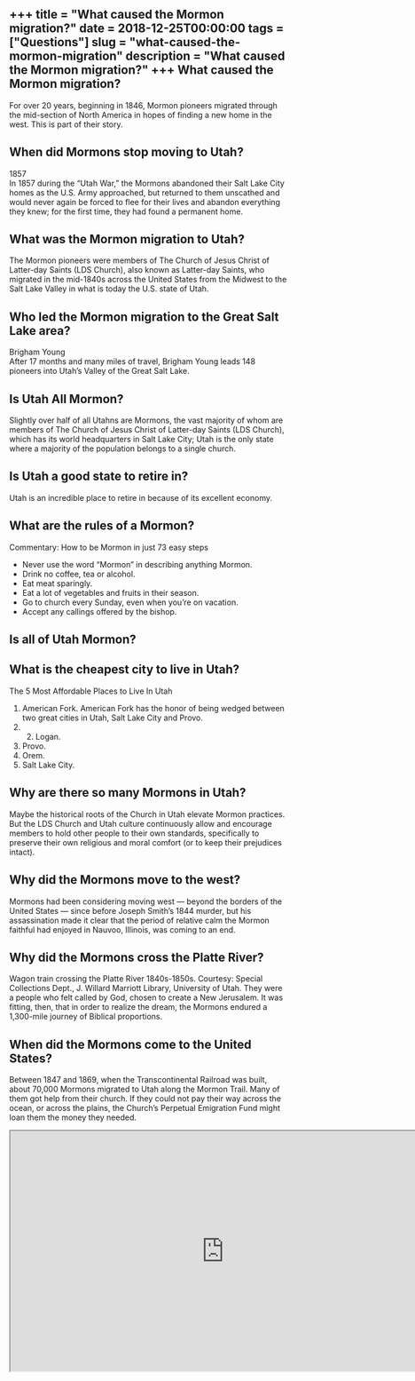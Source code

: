+++
title = "What caused the Mormon migration?"
date = 2018-12-25T00:00:00
tags = ["Questions"]
slug = "what-caused-the-mormon-migration"
description = "What caused the Mormon migration?"
+++
What caused the Mormon migration?
---------------------------------

For over 20 years, beginning in 1846, Mormon pioneers migrated through the mid-section of North America in hopes of finding a new home in the west. This is part of their story.

When did Mormons stop moving to Utah?
-------------------------------------

1857  
In 1857 during the “Utah War,” the Mormons abandoned their Salt Lake City homes as the U.S. Army approached, but returned to them unscathed and would never again be forced to flee for their lives and abandon everything they knew; for the first time, they had found a permanent home.

What was the Mormon migration to Utah?
--------------------------------------

The Mormon pioneers were members of The Church of Jesus Christ of Latter-day Saints (LDS Church), also known as Latter-day Saints, who migrated in the mid-1840s across the United States from the Midwest to the Salt Lake Valley in what is today the U.S. state of Utah.

Who led the Mormon migration to the Great Salt Lake area?
---------------------------------------------------------

Brigham Young  
After 17 months and many miles of travel, Brigham Young leads 148 pioneers into Utah’s Valley of the Great Salt Lake.

Is Utah All Mormon?
-------------------

Slightly over half of all Utahns are Mormons, the vast majority of whom are members of The Church of Jesus Christ of Latter-day Saints (LDS Church), which has its world headquarters in Salt Lake City; Utah is the only state where a majority of the population belongs to a single church.

Is Utah a good state to retire in?
----------------------------------

Utah is an incredible place to retire in because of its excellent economy.

What are the rules of a Mormon?
-------------------------------

Commentary: How to be Mormon in just 73 easy steps

- Never use the word “Mormon” in describing anything Mormon.
- Drink no coffee, tea or alcohol.
- Eat meat sparingly.
- Eat a lot of vegetables and fruits in their season.
- Go to church every Sunday, even when you’re on vacation.
- Accept any callings offered by the bishop.

Is all of Utah Mormon?
----------------------

What is the cheapest city to live in Utah?
------------------------------------------

The 5 Most Affordable Places to Live In Utah

1. American Fork. American Fork has the honor of being wedged between two great cities in Utah, Salt Lake City and Provo.
2. 2. Logan.
3. Provo.
4. Orem.
5. Salt Lake City.

Why are there so many Mormons in Utah?
--------------------------------------

Maybe the historical roots of the Church in Utah elevate Mormon practices. But the LDS Church and Utah culture continuously allow and encourage members to hold other people to their own standards, specifically to preserve their own religious and moral comfort (or to keep their prejudices intact).

Why did the Mormons move to the west?
-------------------------------------

Mormons had been considering moving west — beyond the borders of the United States — since before Joseph Smith’s 1844 murder, but his assassination made it clear that the period of relative calm the Mormon faithful had enjoyed in Nauvoo, Illinois, was coming to an end.

Why did the Mormons cross the Platte River?
-------------------------------------------

Wagon train crossing the Platte River 1840s-1850s. Courtesy: Special Collections Dept., J. Willard Marriott Library, University of Utah. They were a people who felt called by God, chosen to create a New Jerusalem. It was fitting, then, that in order to realize the dream, the Mormons endured a 1,300-mile journey of Biblical proportions.

When did the Mormons come to the United States?
-----------------------------------------------

Between 1847 and 1869, when the Transcontinental Railroad was built, about 70,000 Mormons migrated to Utah along the Mormon Trail. Many of them got help from their church. If they could not pay their way across the ocean, or across the plains, the Church’s Perpetual Emigration Fund might loan them the money they needed.

<iframe allow="accelerometer; autoplay; clipboard-write; encrypted-media; gyroscope; picture-in-picture" allowfullscreen="" class="__youtube_prefs__  epyt-is-override  no-lazyload" data-no-lazy="1" data-origheight="433" data-origwidth="770" data-skipgform_ajax_framebjll="" height="433" id="_ytid_59355" loading="lazy" src="https://www.youtube.com/embed/MT_03QtRSJw?enablejsapi=1&autoplay=0&cc_load_policy=0&cc_lang_pref=&iv_load_policy=1&loop=0&modestbranding=0&rel=1&fs=1&playsinline=0&autohide=2&theme=dark&color=red&controls=1&" title="YouTube player" width="770"></iframe>